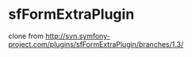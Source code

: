 sfFormExtraPlugin
=================

clone from http://svn.symfony-project.com/plugins/sfFormExtraPlugin/branches/1.3/
